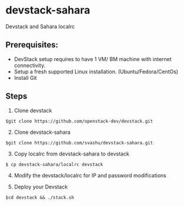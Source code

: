 devstack-sahara
===============
Devstack and Sahara localrc

Prerequisites:
--------------
- DevStack setup requires to have 1 VM/ BM machine with internet connectivity.
- Setup a fresh supported Linux installation. (Ubuntu/Fedora/CentOs)
- Install Git

Steps
-----
1. Clone devstack
```
$git clone https://github.com/openstack-dev/devstack.git
```

2. Clone devstack-sahara
```
$git clone https://github.com/svashu/devstack-sahara.git
```

3. Copy localrc from devstack-sahara to devstack
```
$ cp devstack-sahara/localrc devstack

```

4. Modify the devstack/localrc for IP and password modifications

5. Deploy your Devstack

```
$cd devstack && ./stack.sh
```

